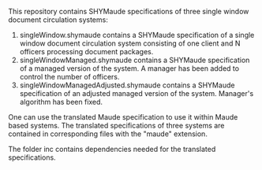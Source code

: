 This repository contains SHYMaude specifications of three single window document circulation systems:
1. singleWindow.shymaude contains a SHYMaude specification of a single window document circulation system consisting of one client and N officers processing document packages.
2. singleWindowManaged.shymaude contains a SHYMaude specification of a managed version of the system. A manager has been added to control the number of officers.
3. singleWindowManagedAdjusted.shymaude contains a SHYMaude specification of an adjusted managed version of the system. Manager's algorithm has been fixed.

One can use the translated Maude specification to use it within Maude based systems.
The translated specifications of three systems are contained in corresponding files with the "maude" extension.

The folder inc contains dependencies needed for the translated specifications.